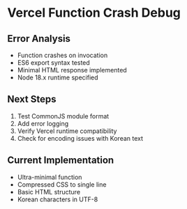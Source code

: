 # Vercel Function Crash Debug

## Error Analysis
- Function crashes on invocation
- ES6 export syntax tested
- Minimal HTML response implemented
- Node 18.x runtime specified

## Next Steps
1. Test CommonJS module format
2. Add error logging
3. Verify Vercel runtime compatibility
4. Check for encoding issues with Korean text

## Current Implementation
- Ultra-minimal function
- Compressed CSS to single line
- Basic HTML structure
- Korean characters in UTF-8